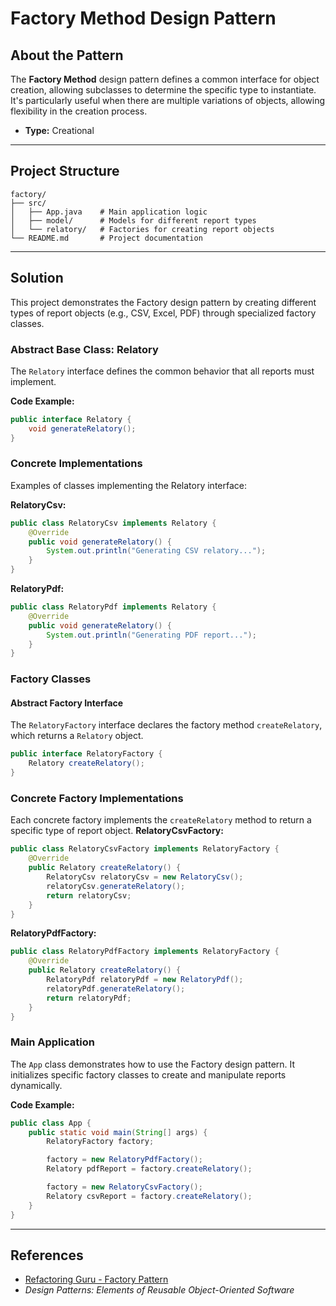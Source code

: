 # Factory Method Design Pattern

## About the Pattern
The **Factory Method** design pattern defines a common interface for object creation, allowing subclasses to determine the specific type to instantiate. It's particularly useful when there are multiple variations of objects, allowing flexibility in the creation process.

- **Type:** Creational

---

## Project Structure
```
factory/
├── src/
│   ├── App.java    # Main application logic
│   ├── model/      # Models for different report types
│   └── relatory/   # Factories for creating report objects
└── README.md       # Project documentation
```

---

## Solution
This project demonstrates the Factory design pattern by creating different types of report objects (e.g., CSV, Excel, PDF) through specialized factory classes.

### Abstract Base Class: Relatory
The `Relatory` interface defines the common behavior that all reports must implement.

**Code Example:**
```java
public interface Relatory {
    void generateRelatory();
}
```

### Concrete Implementations
Examples of classes implementing the Relatory interface:

**RelatoryCsv:**
```java
public class RelatoryCsv implements Relatory {
    @Override
    public void generateRelatory() {
        System.out.println("Generating CSV relatory...");
    }
}
```
**RelatoryPdf:**
```java
public class RelatoryPdf implements Relatory {
    @Override
    public void generateRelatory() {
        System.out.println("Generating PDF report...");
    }
}
```

### Factory Classes
#### Abstract Factory Interface
The `RelatoryFactory` interface declares the factory method `createRelatory`, which returns a `Relatory` object.

```java
public interface RelatoryFactory {
    Relatory createRelatory();
}
```
### Concrete Factory Implementations
Each concrete factory implements the `createRelatory` method to return a specific type of report object.
**RelatoryCsvFactory:**
```java
public class RelatoryCsvFactory implements RelatoryFactory {
    @Override
    public Relatory createRelatory() {
        RelatoryCsv relatoryCsv = new RelatoryCsv();
        relatoryCsv.generateRelatory();
        return relatoryCsv;
    }
}
```
**RelatoryPdfFactory:**
```java
public class RelatoryPdfFactory implements RelatoryFactory {
    @Override
    public Relatory createRelatory() {
        RelatoryPdf relatoryPdf = new RelatoryPdf();
        relatoryPdf.generateRelatory();
        return relatoryPdf;
    }
}
```

### Main Application
The `App` class demonstrates how to use the Factory design pattern. It initializes specific factory classes to create and manipulate reports dynamically.

**Code Example:**
```java
public class App {
    public static void main(String[] args) {
        RelatoryFactory factory;

        factory = new RelatoryPdfFactory();
        Relatory pdfReport = factory.createRelatory();

        factory = new RelatoryCsvFactory();
        Relatory csvReport = factory.createRelatory();
    }
}
```

---

## References
- [Refactoring Guru - Factory Pattern](https://refactoring.guru/design-patterns/factory-method)
- *Design Patterns: Elements of Reusable Object-Oriented Software*